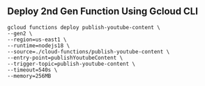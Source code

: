 ## Deploy 2nd Gen Function Using Gcloud CLI

```
gcloud functions deploy publish-youtube-content \
--gen2 \
--region=us-east1 \
--runtime=nodejs18 \
--source=./cloud-functions/publish-youtube-content \
--entry-point=publishYoutubeContent \
--trigger-topic=publish-youtube-content \
--timeout=540s \
--memory=256MB
```
